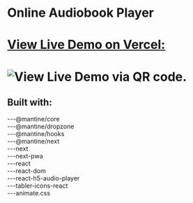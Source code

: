 # Online Audiobook Player

# [View Live Demo on Vercel:](https://www.oap.vercel.app)

# ![View Live Demo via QR code.](http://url/to/img.png)

## Built with:

---@mantine/core\
---@mantine/dropzone\
---@mantine/hooks\
---@mantine/next\
---next\
---next-pwa\
---react\
---react-dom\
---react-h5-audio-player\
---tabler-icons-react\
---animate.css
